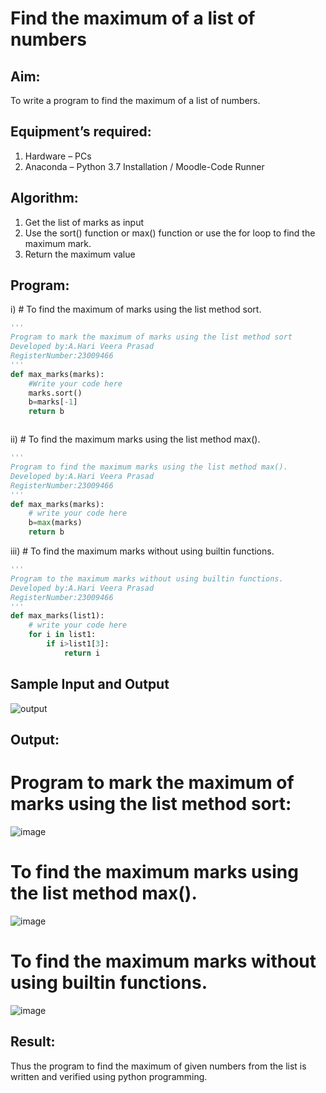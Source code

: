# Find the maximum of a list of numbers
## Aim:
To write a program to find the maximum of a list of numbers.
## Equipment’s required:
1.	Hardware – PCs
2.	Anaconda – Python 3.7 Installation / Moodle-Code Runner
## Algorithm:
1.	Get the list of marks as input
2.	Use the sort() function or max() function or use the for loop to find the maximum mark.
3.	Return the maximum value
## Program:

i)	# To find the maximum of marks using the list method sort.
```Python
''' 
Program to mark the maximum of marks using the list method sort
Developed by:A.Hari Veera Prasad
RegisterNumber:23009466 
'''
def max_marks(marks):
    #Write your code here
    marks.sort()
    b=marks[-1]
    return b



```

ii)	# To find the maximum marks using the list method max().
```Python
''' 
Program to find the maximum marks using the list method max().
Developed by:A.Hari Veera Prasad
RegisterNumber:23009466
'''
def max_marks(marks):
    # write your code here
    b=max(marks)
    return b


```

iii) # To find the maximum marks without using builtin functions.
```Python
''' 
Program to the maximum marks without using builtin functions.
Developed by:A.Hari Veera Prasad 
RegisterNumber:23009466
'''
def max_marks(list1):
    # write your code here
    for i in list1:
        if i>list1[3]:
            return i


```
## Sample Input and Output
![output](./img/max_marks1.jpg) 

## Output:
# Program to mark the maximum of marks using the list method sort:
![image](https://github.com/Hariveeraprasad-2006/FindMaximum/assets/145049988/f040e5e9-2eea-447d-88b8-8f13a3915133)
# To find the maximum marks using the list method max().
![image](https://github.com/Hariveeraprasad-2006/FindMaximum/assets/145049988/791b40a8-c02e-4dcd-a620-a9de3584b697)
# To find the maximum marks without using builtin functions.
![image](https://github.com/Hariveeraprasad-2006/FindMaximum/assets/145049988/10f64664-414f-42f8-a1ee-5ceb7c2e1c48)
## Result:
Thus the program to find the maximum of given numbers from the list is written and verified using python programming.
